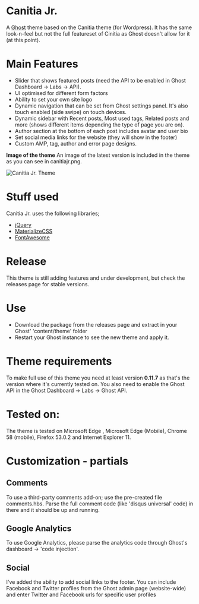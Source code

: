 # Canitia Jr.

A [Ghost](http://github.com/tryghost/ghost/) theme based on the Canitia theme (for Wordpress). It has the same look-n-feel but not the full featureset of Cinitia as Ghost doesn't allow for it (at this point).

# Main Features
- Slider that shows featured posts (need the API to be enabled in Ghost Dashboard -> Labs -> API).
- UI optimised for different form factors
- Ability to set your own site logo
- Dynamic navigation that can be set from Ghost settings panel. It's also touch enabled (side swipe) on touch devices.
- Dynamic sidebar with Recent posts, Most used tags, Related posts and more (shows different items depending the type of page you are on).
- Author section at the bottom of each post includes avatar and user bio
- Set social media links for the website (they will show in the footer)
- Custom AMP, tag, author and error page designs.

**Image of the theme**
An image of the latest version is included in the theme as you can see in canitiajr.png.

![Canitia Jr. Theme](https://github.com/boumannm/canitia-jr/blob/master/canitiajr.png)

# Stuff used
Canitia Jr. uses the following libraries;
- [jQuery](https://github.com/jquery/jquery)
- [MaterializeCSS](https://materializecss.com)
- [FontAwesome](http://www.fontawesome.com/)

# Release
This theme is still adding features and under development, but check the releases page for stable versions.

# Use
- Download the package from the releases page and extract in your Ghost' 'content/theme' folder
- Restart your Ghost instance to see the new theme and apply it.

# Theme requirements
To make full use of this theme you need at least version **0.11.7** as that's the version where it's currently tested on. You also need to enable the Ghost API in the Ghost Dashboard -> Labs -> Ghost API.

# Tested on:
The theme is tested on Microsoft Edge <Creators Update>, Microsoft Edge <Creators Update> (Mobile), Chrome 58 (mobile), Firefox 53.0.2 and Internet Explorer 11.

# Customization - partials
## Comments
To use a third-party comments add-on; use the pre-created file comments.hbs. Parse the full comment code (like 'disqus universal' code) in there and it should be up and running. 

## Google Analytics
To use Google Analytics, please parse the analytics code through Ghost's dashboard -> 'code injection'.

## Social
I've added the ability to add social links to the footer. You can include Facebook and Twitter profiles from the Ghost admin page (website-wide) and enter Twitter and Facebook urls for specific user profiles
